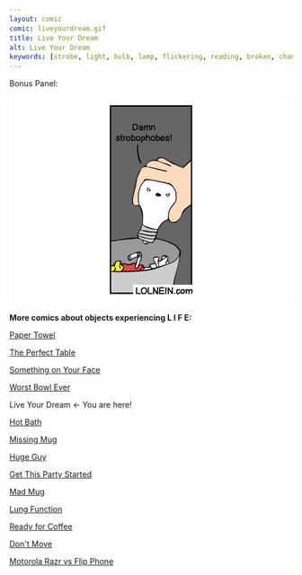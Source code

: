 ```yaml
---
layout: comic
comic: liveyourdream.gif
title: Live Your Dream
alt: Live Your Dream
keywords: [strobe, light, bulb, lamp, flickering, reading, broken, change, dream, trash, LED, electricity]
---
```


Bonus Panel:

![Live Your Dream Bonus Panel](/images/liveyourdream_bonus.png)


__More comics about objects experiencing L I F E:__

[Paper Towel](https://lolnein.com/2017/04/25/papertowel/)

[The Perfect Table](https://lolnein.com/2017/04/30/theperfecttable/)

[Something on Your Face](https://lolnein.com/2017/05/07/somethingonyourface/)

[Worst Bowl Ever](https://lolnein.com/2018/08/02/worstbowlever/)

Live Your Dream <- You are here!

[Hot Bath](https://lolnein.com/2019/04/29/hotbath/)

[Missing Mug](https://lolnein.com/2019/09/11/missingmug/)

[Huge Guy](https://lolnein.com/2019/09/16/hugeguy/)

[Get This Party Started](https://lolnein.com/2019/09/30/getthispartystarted/)

[Mad Mug](https://lolnein.com/2019/11/11/madmug/)

[Lung Function](https://lolnein.com/2019/12/17/lungfunction/)

[Ready for Coffee](https://lolnein.com/2020/01/20/readyforcoffee/)

[Don't Move](https://lolnein.com/2019/10/20/dontmove/)

[Motorola Razr vs Flip Phone](https://lolnein.com/2019/11/16/motorolarazrvsflipphone/)